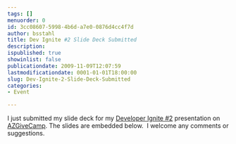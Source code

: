 ```yaml
---
tags: []
menuorder: 0
id: 3cc08607-5998-4b6d-a7e0-0876d4cc4f7d
author: bsstahl
title: Dev Ignite #2 Slide Deck Submitted
description: 
ispublished: true
showinlist: false
publicationdate: 2009-11-09T12:07:59
lastmodificationdate: 0001-01-01T18:00:00
slug: Dev-Ignite-2-Slide-Deck-Submitted
categories:
- Event

---
```


I just submitted my slide deck for my [Developer Ignite #2](http://software.intel.com/en-us/articles/developer-ignite-2/) presentation on [AZGiveCamp](http://www.azgivecamp.org/). The slides are embedded below.  I welcome any comments or suggestions.



